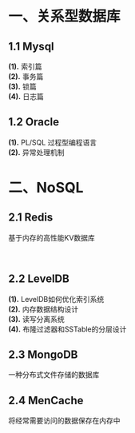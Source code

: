 # 一、关系型数据库
## 1.1 Mysql

**(1).**
 索引篇
<br>
**(2).**
事务篇
<br>
**(3).**
锁篇
<br>
**(4).**
日志篇

## 1.2 Oracle
**(1).**
PL/SQL 过程型编程语言
<br>
**(2).** 
异常处理机制
<br>
# 二、NoSQL
## 2.1 Redis
基于内存的高性能KV数据库

<br>

## 2.2 LevelDB
**(1).**
LevelDB如何优化索引系统<br>
**(2).**
内存数据结构设计<br>
**(3).**
读写分离系统<br>
**(4).**
布隆过滤器和SSTable的分层设计<br>

## 2.3 MongoDB
一种分布式文件存储的数据库



## 2.4 MenCache
将经常需要访问的数据保存在内存中
